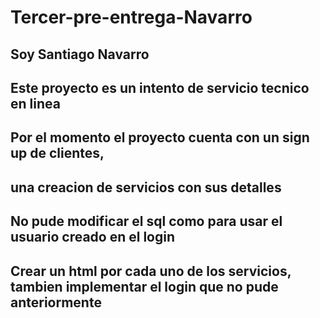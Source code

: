 # Tercer-pre-entrega-Navarro

## Soy Santiago Navarro

## Este proyecto es un intento de servicio tecnico en linea

## Por el momento el proyecto cuenta con un sign up de clientes,
## una creacion de servicios con sus detalles

## No pude modificar el sql como para usar el usuario creado en el login

## Crear un html por cada uno de los servicios, tambien implementar el login que no pude anteriormente

